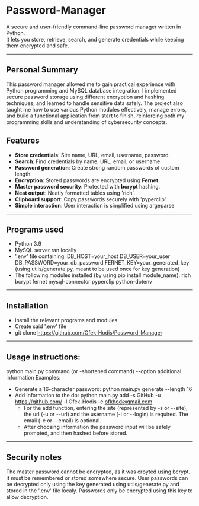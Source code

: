 # Password-Manager
A secure and user-friendly command-line password manager written in Python.  
It lets you store, retrieve, search, and generate credentials while keeping them encrypted and safe.

---

## Personal Summary
This password manager allowed me to gain practical experience with Python programming and MySQL database integration.
I implemented secure password storage using different encryption and hashing techniques, and learned to handle sensitive data safely.
The project also taught me how to use various Python modules effectively, manage errors, and build a functional application from start
to finish, reinforcing both my programming skills and understanding of cybersecurity concepts.

## Features
- **Store credentials**: Site name, URL, email, username, password.
- **Search**: Find credentials by name, URL, email, or username.
- **Password generation**: Create strong random passwords of custom length.
- **Encryption**: Stored passwords are encrypted using **Fernet**.
- **Master password security**: Protected with **bcrypt** hashing.
- **Neat output**: Neatly formatted tables using 'rich'.
- **Clipboard support**: Copy passwords securely with 'pyperclip'.
- **Simple interaction**: User interaction is simplified using argeparse

---

## Programs used
- Python 3.9
- MySQL server ran locally
- '.env' file containing:
    DB_HOST=your_host
    DB_USER=your_user
    DB_PASSWORD=your_db_password
    FERNET_KEY=your_generated_key (using utils/generate.py, meant to be used once for key generation)
- The following modules installed (by using pip install module_name):
    rich
    bcrypt
    fernet
    mysql-connector
    pyperclip
    python-dotenv

---

## Installation
- install the relevant programs and modules
- Create said '.env' file
- git clone https://github.com/Ofek-Hodis/Password-Manager

---

## Usage instructions:
python main.py command (or -shortened command) --option additional information
Examples:
  - Generate a 16-character password:
    python main.py generate --length 16
  - Add information to the db:
    python main.py add -s GitHub -u https://github.com/ -l Ofek-Hodis -e ofkhod@gmail.com
    * For the add function, entering the site (represented by -s or --site), the url (-u or --url) and the username (-l or --login) is required. The email (-e or --email) is optional.
    * After choosing information the password input will be safely prompted, and then hashed before stored.

---

## Security notes
The master password cannot be encrypted, as it was crpyted using bcrypt. It must be remembered or stored somewhere secure.
User passwords can be decrypted only using the key generated using utils/generate.py and stored in the '.env' file localy. Passwords only be encrypted using this key to allow decryption.



    
